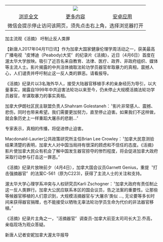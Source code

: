 

<table>
  <tr>
    <td align="center" colspan="3">
      <a href="https://github.com/ogate/ogate/blob/master/README.md"><img src="https://cloud.githubusercontent.com/assets/11880933/13434984/f430fae2-e012-11e5-814f-c2df1e82b247.jpg"/></a>
    </td>
  </tr>
  <tr>
    <td align="center">
      <a href="https://s3.ap-south-1.amazonaws.com/ogatem/oGate.htm?c817278&from=oNote">浏览全文</a>
    </td>
    <td align="center">
      <a href="https://s3.ap-south-1.amazonaws.com/ogatem/oGate.htm?from=oNote">更多内容</a>
    </td>
    <td align="center">
      <a href="https://raw.githubusercontent.com/ogate/up/master/ogate.apk">安卓应用</a>
    </td>
  </tr>
  <tr>
    <td align="center" colspan="3">
      微信会提示停止访问该网页，须先点击右上角，选择浏览器打开
    </td>
  </tr>
</table>    



加主流观《活摘》 吁制止反人类罪








【新唐人2017年04月11日讯】作为加拿大国家健康伦理学周活动之一，获美最高广播电视〝皮博迪（Peabody)大奖〞的纪录片《活摘》，近日（4月6日）首度在渥太华大学放映。吸引了近百名来自教育、法律、医疗、政界、非政府组织、媒体等主流人士。影片揭露的中共活体摘取法轮功学员器官牟取暴力的真相，震撼人心，人们谴责并呼吁制止这一反人类的罪恶。请看报导。











《活摘》纪录片以3名海外华人，接受大陆器官移植手术的亲身经历为导引，以大量事实，揭露自1999年中共迫害法轮功以来至今，仍未停止大规模活摘法轮功学员器官，牟谋取暴力的事实真相。



加拿大伊朗社区民主联盟负责人Shahram Golestaneh：〝影片非常感人、震撼、悲伤，同时也带来希望。我们需要更加努力，直至停止迫害。如果我们不这样做，就会象历史上一样重蹈大屠杀的悲剧…〞



专家表示，真相的传播，将促进停止迫害。



Macdonald-Laurier公共政策研究所主任Brian Lee Crowley：〝加拿大民意测验结果清楚的表明，加拿大人对中国当局持有很深的顾虑和不信任的态度。《活摘》影片使加拿大民众有机会了解中国发生器官掠夺的惨烈程度，将会促进加拿大政府采取行动参与打击这一罪恶。〞



《活摘》纪录片放映前夕（4月4日），加拿大国会议员Garnett Genius，重提〝打击强摘器官〞的法案C-561（原为C223)，获得了主流人士的关注和支持。



渥太华大学心理学系冲突与人权研究员Karli Zschogner：〝加拿大政府有责任制止这一反人类罪行。加拿大公民应联系本区的国会议员，告之法案的重要性。让那些等候器官移植的人们意识到，大规模活摘器官与‘大屠杀’类似 …, 无论要等多长时间来获得器官捐赠，也不能接受以牺牲无辜法轮功学员生命为代价的非法器官移植。〞



《活摘》纪录片主角之一，〝活摘器官〞调查员-加拿大前亚太司司长大卫.乔高，亲临现场为观众答疑。



新唐人记者安妮加拿大渥太华报导





